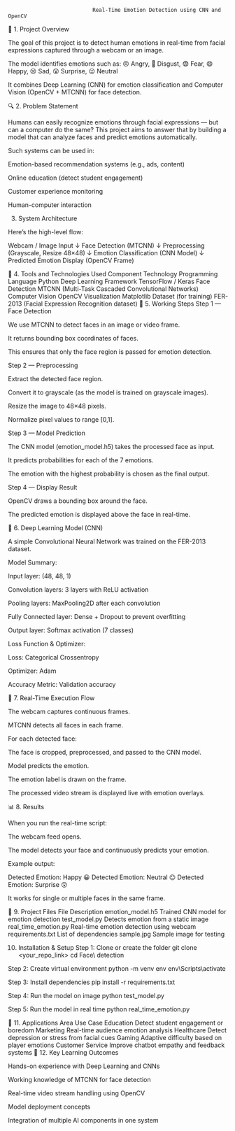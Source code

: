                                Real-Time Emotion Detection using CNN and OpenCV


🧠 1. Project Overview

The goal of this project is to detect human emotions in real-time from facial expressions captured through a webcam or an image.

The model identifies emotions such as:
😠 Angry, 🤢 Disgust, 😨 Fear, 😄 Happy, 😢 Sad, 😲 Surprise, 😐 Neutral

It combines Deep Learning (CNN) for emotion classification and Computer Vision (OpenCV + MTCNN) for face detection.

🔍 2. Problem Statement

Humans can easily recognize emotions through facial expressions — but can a computer do the same?
This project aims to answer that by building a model that can analyze faces and predict emotions automatically.

Such systems can be used in:

Emotion-based recommendation systems (e.g., ads, content)

Online education (detect student engagement)

Customer experience monitoring

Human-computer interaction

3. System Architecture

Here’s the high-level flow:

Webcam / Image Input
        ↓
Face Detection (MTCNN)
        ↓
Preprocessing (Grayscale, Resize 48×48)
        ↓
Emotion Classification (CNN Model)
        ↓
Predicted Emotion Display (OpenCV Frame)

🧱 4. Tools and Technologies Used
Component	Technology
Programming Language	Python
Deep Learning Framework	TensorFlow / Keras
Face Detection	MTCNN (Multi-Task Cascaded Convolutional Networks)
Computer Vision	OpenCV
Visualization	Matplotlib
Dataset (for training)	FER-2013 (Facial Expression Recognition dataset)
🧮 5. Working Steps
Step 1 — Face Detection

We use MTCNN to detect faces in an image or video frame.

It returns bounding box coordinates of faces.

This ensures that only the face region is passed for emotion detection.

Step 2 — Preprocessing

Extract the detected face region.

Convert it to grayscale (as the model is trained on grayscale images).

Resize the image to 48×48 pixels.

Normalize pixel values to range [0,1].

Step 3 — Model Prediction

The CNN model (emotion_model.h5) takes the processed face as input.

It predicts probabilities for each of the 7 emotions.

The emotion with the highest probability is chosen as the final output.

Step 4 — Display Result

OpenCV draws a bounding box around the face.

The predicted emotion is displayed above the face in real-time.

🧠 6. Deep Learning Model (CNN)

A simple Convolutional Neural Network was trained on the FER-2013 dataset.

Model Summary:

Input layer: (48, 48, 1)

Convolution layers: 3 layers with ReLU activation

Pooling layers: MaxPooling2D after each convolution

Fully Connected layer: Dense + Dropout to prevent overfitting

Output layer: Softmax activation (7 classes)

Loss Function & Optimizer:

Loss: Categorical Crossentropy

Optimizer: Adam

Accuracy Metric: Validation accuracy

🧪 7. Real-Time Execution Flow

The webcam captures continuous frames.

MTCNN detects all faces in each frame.

For each detected face:

The face is cropped, preprocessed, and passed to the CNN model.

Model predicts the emotion.

The emotion label is drawn on the frame.

The processed video stream is displayed live with emotion overlays.

📊 8. Results

When you run the real-time script:

The webcam feed opens.

The model detects your face and continuously predicts your emotion.

Example output:

Detected Emotion: Happy 😀
Detected Emotion: Neutral 😐
Detected Emotion: Surprise 😲


It works for single or multiple faces in the same frame.

🧰 9. Project Files
File	Description
emotion_model.h5	Trained CNN model for emotion detection
test_model.py	Detects emotion from a static image
real_time_emotion.py	Real-time emotion detection using webcam
requirements.txt	List of dependencies
sample.jpg	Sample image for testing

10. Installation & Setup
Step 1: Clone or create the folder
git clone <your_repo_link>
cd Face\ detection

Step 2: Create virtual environment
python -m venv env
env\Scripts\activate

Step 3: Install dependencies
pip install -r requirements.txt

Step 4: Run the model on image
python test_model.py

Step 5: Run the model in real time
python real_time_emotion.py

🌟 11. Applications
Area	Use Case
Education	Detect student engagement or boredom
Marketing	Real-time audience emotion analysis
Healthcare	Detect depression or stress from facial cues
Gaming	Adaptive difficulty based on player emotions
Customer Service	Improve chatbot empathy and feedback systems
🧠 12. Key Learning Outcomes

Hands-on experience with Deep Learning and CNNs

Working knowledge of MTCNN for face detection

Real-time video stream handling using OpenCV

Model deployment concepts

Integration of multiple AI components in one system
